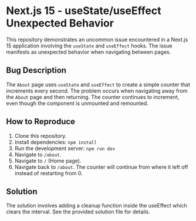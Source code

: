 # Next.js 15 - useState/useEffect Unexpected Behavior

This repository demonstrates an uncommon issue encountered in a Next.js 15 application involving the `useState` and `useEffect` hooks.  The issue manifests as unexpected behavior when navigating between pages.

## Bug Description

The `About` page uses `useState` and `useEffect` to create a simple counter that increments every second.  The problem occurs when navigating away from the `About` page and then returning. The counter continues to increment, even though the component is unmounted and remounted.

## How to Reproduce

1. Clone this repository.
2. Install dependencies: `npm install`
3. Run the development server: `npm run dev`
4. Navigate to `/about`.
5. Navigate to `/` (Home page).
6. Navigate back to `/about`. The counter will continue from where it left off instead of restarting from 0.

## Solution

The solution involves adding a cleanup function inside the useEffect which clears the interval. See the provided solution file for details. 
